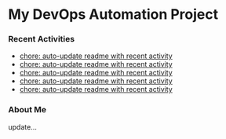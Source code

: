 # My DevOps Automation Project

### Recent Activities
<!-- activity:START -->
- [chore: auto-update readme with recent activity](https://github.com/kaigiii/mybowling-app/commit/c2a0ffb1450fde8f6faa34c9b8811d49c919f9fb)
- [chore: auto-update readme with recent activity](https://github.com/kaigiii/mybowling-app/commit/dffecee03d3e2c57eec2e09672a78c3a9ac8da8e)
- [chore: auto-update readme with recent activity](https://github.com/kaigiii/mybowling-app/commit/34e99fa9496223646d07344132a3695e4a83f10b)
- [chore: auto-update readme with recent activity](https://github.com/kaigiii/mybowling-app/commit/70c57b70d7bd6864ede556334bc874c3d6b095f7)
- [chore: auto-update readme with recent activity](https://github.com/kaigiii/mybowling-app/commit/5675028354356911e7e457dbed22144dff8115d9)
<!-- activity:END -->

### About Me
<!-- MYLINKS:START -->
<!-- MYLINKS:END -->

update...
